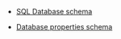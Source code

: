 
- [SQL Database schema](https://learn.microsoft.com/en-us/azure/templates/microsoft.sql/servers/databases?pivots=deployment-language-bicep)

- [Database properties schema](https://learn.microsoft.com/en-us/azure/templates/microsoft.sql/servers/databases?pivots=deployment-language-bicep#databaseproperties)